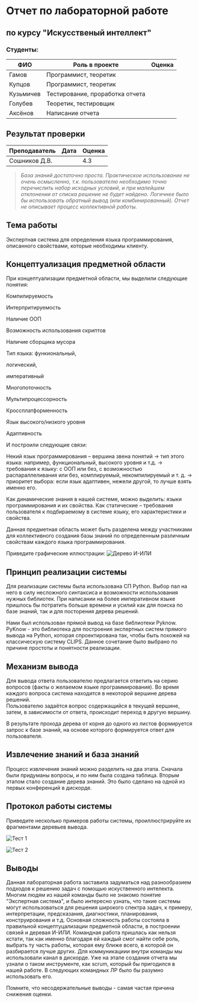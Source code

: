 # Отчет по лабораторной работе
## по курсу "Искусственый интеллект"

### Студенты: 

| ФИО       | Роль в проекте                     | Оценка       |
|-----------|------------------------------------|--------------|
| Гамов | Программист, теоретик |          |
| Купцов | Программист, теоретик |       |
| Кузьмичев | Тестирование, проработка отчета |      |
| Голубев | Теоретик, тестировщик |          |
| Аксёнов | Написание отчета |          |

## Результат проверки

| Преподаватель     | Дата         |  Оценка       |
|-------------------|--------------|---------------|
| Сошников Д.В. |              |    4.3           |

> *База знаний достаточно проста. Практическое использование не очень осмысленно, т.к. пользователю необходимо точно перечислить набор исходных условий, и при малейшем отклонении от списка решение не будет найдено. Логичнее было бы использовать обратный вывод (или комбинированный). Отчет не описывает процесс коллективной работы.*

## Тема работы

Экспертная система для определения языка программирования, описанного свойствами, которые необходимы клиенту. 

## Концептуализация предметной области

При концептуализации предметной области, мы выделили следующие понятия:

Компилируемость

Интерпритируемость

Наличие ООП		

Возможность использования скриптов		

Наличие сборщика мусора	

Тип языка: функиональный,

логический, 

императивный			

Многопоточность		

Мультипроцессорность		

Кроссплатформенность		

Язык высокого/низкого уровня		

Адаптивность		

И построили следующие связи:

Некий язык программирования – вершина звена понятий -> тип этого языка: например, функциональный, высокого уровня и т.д. -> требования к языку: с ООП или без, с возможностью распараллеливания или без, комплируемый, некомпилируемый и т. д. -> приоритет выбора: если язык адаптивен, нежели другой, то лучше взять именно его.

Как динамические знания в нашей системе, можно выделить: языки программирования и их свойства. Как статические – требования пользователя к подбираемому в системе языку, его характеристики и свойства.

Данная предметная область может быть разделена между участниками для коллективного создания базы знаний по определенным различным свойствам каждого языка программирования. 

Приведите графические иллюстрации:
![Дерево И-ИЛИ](https://user-images.githubusercontent.com/55700839/112383303-02b61000-8cfe-11eb-91ea-3d04c4006a55.png)

## Принцип реализации системы

Для реализации системы была использована СП Python. Выбор пал на него в силу несложного синтаксиса и возможности использования нужных библиотек.
При написании на более императивном языке пришлось бы потратить больше времени и усилий как для поиска по базе знаний, так и для посторения дерева решений.

Нами был использован прямой вывод на базе библиотеки Pyknow. PyKnow - это библиотека для построения экспертных систем прямого вывода на Python, которая спроектирована так, чтобы быть похожей на классическую систему CLIPS. Данное сочетание было выбрано по причине простоты и понятности реализации.

## Механизм вывода

Для вывода ответа пользователю предлагается ответить на серию вопросов (факты о желаемом языке программирования). Во время каждого вопроса система находится в некоторой вершине дерева решений. <br/>
Пользователю задаётся вопрос содержащийся в текущей вершине, затем, в зависимости от ответа, происходит переход в другую вершину. <br/>

В результате прохода дерева от корня до одного из листов формируется запрос к базе знаний, на основе которого формируется ответ для пользователя.

## Извлечение знаний и база знаний

Процесс извлечения знаний можно разделить на два этапа. Сначала были придуманы вопросы, и по ним была создана таблица. Вторым этапом стало создание дерева знаний. Это было сделано на одной из первых конференций в дискорде. 

## Протокол работы системы

Приведите несколько примеров работы системы, проиллюстрируйте их фрагментами деревьев вывода.

![Тест 1](https://github.com/MAILabs-Edu-AI/lab-expert-system-programingai/blob/master/img/ai_test1.png)

![Тест 2](https://github.com/MAILabs-Edu-AI/lab-expert-system-programingai/blob/master/img/ai_test2.png)

## Выводы

Данная лабораторная работа заставила задуматься над разнообразием подходов к решению задач с помощью искуственного интелекта. Многим людям из нашей команды было не знакомо понятие "Экспертная система", и было интересно узнать, что такие системы могут использоваться для решения широкого спектра задач, к примеру, интерпретации, предсказания, диагностики, планирования, конструирования и т.д. Основная сложность работы состояла в правильной концептуцализации предметной области, в построении связей и деревая И-ИЛИ. Командная работа пришлась как нельзя кстати, так как именно благодаря ей каждый смог найти себе роль, выбрать ту часть работы, которая ему ближе всего, в которой он разбирается лучше других. Для коммуникациии внутри команды мы использовали канал в дискорде. Уже на этапе создания отчета мы узнали о таком инструменте, как scrum, который бы пригодился в нашей работе. В следующих командных ЛР было бы разумно использовать его. 

Помните, что несодержательные выводы -
самая частая причина снижения оценки.
